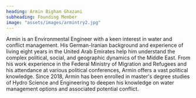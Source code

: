 ```yaml
---
heading: Armin Bigham Ghazani
subheading: Founding Member
image: "assets/images/armintry2.jpg"
---
```


Armin is an Environmental Engineer with a keen interest in water and conflict management. His German-Iranian background and experience of living eight years in the United Arab Emirates help him understand the complex political, social, and geographic dynamics of the Middle East. From his work experience in the Federal Ministry of Migration and Refugees and his attendance at various political conferences, Armin offers a vast political knowledge. Since 2018, Armin has been enrolled in master's degree studies of Hydro Science and Engineering to deepen his knowledge on water management options and associated potential conflict.
